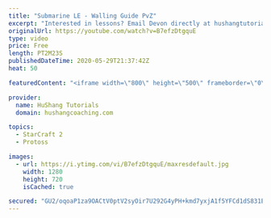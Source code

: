 ```yaml
---
title: "Submarine LE - Walling Guide PvZ"
excerpt: "Interested in lessons? Email Devon directly at hushangtutorials@outlook.com ------------------------------------------------------------------------------------------------------- Want to support HuShang Tutorials directly? Patreon is a website where you can contribute a monthly donation that will help"
originalUrl: https://youtube.com/watch?v=B7efzDtgquE
type: video
price: Free
length: PT2M23S
publishedDateTime: 2020-05-29T21:37:42Z
heat: 50

featuredContent: "<iframe width=\"800\" height=\"500\" frameborder=\"0\" src=\"https://www.youtube.com/embed/B7efzDtgquE\" allow=\"accelerometer; autoplay; encrypted-media; gyroscope; picture-in-picture\" allowfullscreen></iframe>"

provider:
  name: HuShang Tutorials
  domain: hushangcoaching.com

topics:
  - StarCraft 2
  - Protoss

images:
  - url: https://i.ytimg.com/vi/B7efzDtgquE/maxresdefault.jpg
    width: 1280
    height: 720
    isCached: true

secured: "GU2/oqoaP1za9OACtV0ptV2syOir7U292G4yPH+kmd7yxjA1f5YFCd1dS831ENAMcAyT76VG9IYg2pdSN9QmgDZyyLuCeTmDt0Q2PmHfsmAjhCZ7pOLueOJACI/s2Lnk+8lbMj81VH47U1tx9n+DgU+151k9f+SnwXNhR//DNeJ6jOiW+BIibqj59GRIMlzZcbvs/ZKF/aKZpH/EdxOpF4dphwRZevCtJ33lXRIUgZ0n1aOnWdtHdzMK6gikKc9/S3SW4iszXd7iejGClnfjYxPphPN0EfJ7DsFzXHhLGGW8RI71nsousYIckYb4zADxFFx0bSpUeh9UP6bUQgyVv1kOHQGLvNyXgeBgOcacdXcv5PTspoft8F3DxFGoCmyeXmcglb8BuypsKvZlGmrACvgdAN5gZ4uY6f9EVdMoi5A=;vTSPbGsMS+v8zuIjZ3xGRQ=="
---
```



